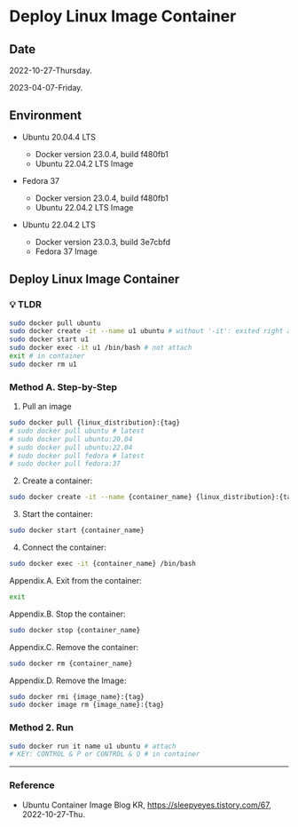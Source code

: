 # Deploy Linux Image Container

## Date

2022-10-27-Thursday.

2023-04-07-Friday.

## Environment

- Ubuntu 20.04.4 LTS
  - Docker version 23.0.4, build f480fb1
  - Ubuntu 22.04.2 LTS Image

- Fedora 37
  - Docker version 23.0.4, build f480fb1
  - Ubuntu 22.04.2 LTS Image

- Ubuntu 22.04.2 LTS
  - Docker version 23.0.3, build 3e7cbfd
  - Fedora 37 Image

## Deploy Linux Image Container

### :bulb: TLDR

```bash
sudo docker pull ubuntu
sudo docker create -it --name u1 ubuntu # without '-it': exited right away
sudo docker start u1
sudo docker exec -it u1 /bin/bash # not attach
exit # in container
sudo docker rm u1
```


### Method A. Step-by-Step

1. Pull an image

```Bash
sudo docker pull {linux_distribution}:{tag}
# sudo docker pull ubuntu # latest
# sudo docker pull ubuntu:20.04
# sudo docker pull ubuntu:22.04
# sudo docker pull fedora # latest
# sudo docker pull fedora:37
```

2. Create a container:

```Bash
sudo docker create -it --name {container_name} {linux_distribution}:{tag}
```

3. Start the container:

```Bash
sudo docker start {container_name}
```

4. Connect the container:

```Bash
sudo docker exec -it {container_name} /bin/bash
```

Appendix.A. Exit from the container:

```Bash
exit
```

Appendix.B. Stop the container:

```Bash
sudo docker stop {container_name}
```

Appendix.C. Remove the container:

```Bash
sudo docker rm {container_name}
```

Appendix.D. Remove the Image:

```Bash
sudo docker rmi {image_name}:{tag}
sudo docker image rm {image_name}:{tag}
```

### Method 2. Run

```bash
sudo docker run it name u1 ubuntu # attach
# KEY: CONTROL & P or CONTROL & Q # in container
```

---

### Reference
- Ubuntu Container Image Blog KR, https://sleepyeyes.tistory.com/67, 2022-10-27-Thu.
